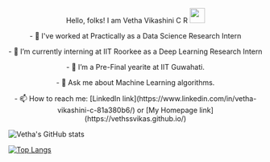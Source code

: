 <p align="center">
Hello, folks! I am Vetha Vikashini C R <img src="https://raw.githubusercontent.com/MartinHeinz/MartinHeinz/master/wave.gif" width="30px">


<p align="center">
- 🔭 I've worked at Practically as a Data Science Research Intern
  
<p align="center">
- 🌱 I’m currently interning at IIT Roorkee as a Deep Learning Research Intern
  
<p align="center">
- 👯 I’m a Pre-Final yearite at IIT Guwahati.
  
<p align="center">
- 💬 Ask me about Machine Learning algorithms.
  
<p align="center">
- 📫 How to reach me: [LinkedIn link](https://www.linkedin.com/in/vetha-vikashini-c-81a380b6/) or [My Homepage link](https://vethssvikas.github.io/)
  
<p align="center">


![Vetha's GitHub stats](https://github-readme-stats.vercel.app/api?username=vethssvikas&show_icons=true&theme=radical)
  
<p align="center">

[![Top Langs](https://github-readme-stats.vercel.app/api/top-langs/?username=vethssvikas)](https://github.com/vethssvikas/github-readme-stats)

</p>


